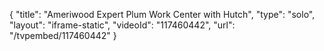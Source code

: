 {
    "title": "Ameriwood Expert Plum Work Center with Hutch",
    "type": "solo",
    "layout": "iframe-static",
    "videoId": "117460442",
    "url": "\/tvpembed\/117460442"
}